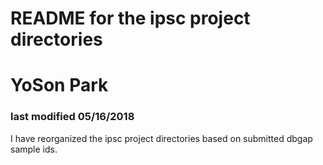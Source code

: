 
# README for the ipsc project directories
# YoSon Park

### last modified 05/16/2018

I have reorganized the ipsc project directories based on submitted dbgap sample ids. 








